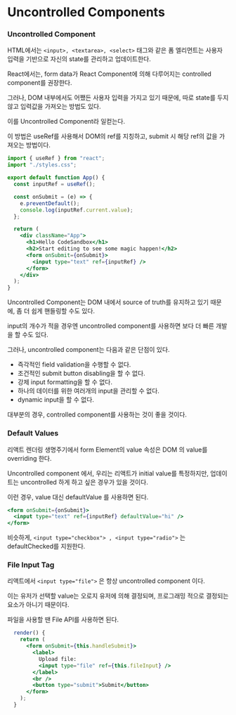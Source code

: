 # Uncontrolled Components



### Uncontrolled Component



HTML에서는 `<input>, <textarea>, <select>` 태그와 같은 폼 엘리먼트는 사용자 입력을 기반으로 자신의 state를 관리하고 업데이트한다.

React에서는, form data가 React Component에 의해 다루어지는 controlled component를 권장한다.



그러나, DOM 내부에서도 어쨌든 사용자 입력을 가지고 있기 때문에, 따로 state를 두지 않고 입력값을 가져오는 방법도 있다.

이를 Uncontrolled Component라 일컫는다.



이 방법은 useRef를 사용해서 DOM의 ref를 지칭하고, submit 시 해당 ref의 값을 가져오는 방법이다.



```jsx
import { useRef } from "react";
import "./styles.css";

export default function App() {
  const inputRef = useRef();

  const onSubmit = (e) => {
    e.preventDefault();
    console.log(inputRef.current.value);
  };

  return (
    <div className="App">
      <h1>Hello CodeSandbox</h1>
      <h2>Start editing to see some magic happen!</h2>
      <form onSubmit={onSubmit}>
        <input type="text" ref={inputRef} />
      </form>
    </div>
  );
}
```



Uncontrolled Component는 DOM 내에서 source of truth를 유지하고 있기 때문에, 좀 더 쉽게 핸들링할 수도 있다.

input의 개수가 적을 경우엔 uncontrolled component를 사용하면 보다 더 빠른 개발을 할 수도 있다.



그러나, uncontrolled component는 다음과 같은 단점이 있다.

* 즉각적인 field validation을 수행할 수 없다.
* 조건적인 submit button disabling을 할 수 없다.
* 강제 input formatting을 할 수 없다.
* 하나의 데이터를 위한 여러개의 input을 관리할 수 없다.
* dynamic input을 할 수 없다.



대부분의 경우, controlled component를 사용하는 것이 좋을 것이다.



### Default Values

리액트 렌더링 생명주기에서 form Element의 value 속성은 DOM 의 value를 overriding 한다.

Uncontrolled component 에서, 우리는 리액트가 initial value를 특정하지만, 업데이트는 uncontrolled 하게 하고 싶은 경우가 있을 것이다.

이런 경우, value 대신 defaultValue 를 사용하면 된다.

```jsx
<form onSubmit={onSubmit}>
  <input type="text" ref={inputRef} defaultValue="hi" />
</form>
```



비슷하게, `<input type="checkbox"> , <input type="radio">` 는 defaultChecked를 지원한다.



### File Input Tag

리액트에서 `<input type="file">` 은 항상 uncontrolled component 이다.

이는 유저가 선택할 value는 오로지 유저에 의해 결정되며, 프로그래밍 적으로 결정되는 요소가 아니기 때문이다.

파일을 사용할 땐 File API를 사용하면 된다.

```jsx
  render() {
    return (
      <form onSubmit={this.handleSubmit}>
        <label>
          Upload file:
          <input type="file" ref={this.fileInput} />
        </label>
        <br />
        <button type="submit">Submit</button>
      </form>
    );
  }

```
